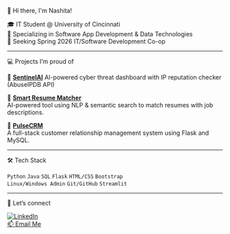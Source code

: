 👋 Hi there, I'm Nashita!

🎓 IT Student @ University of Cincinnati  
🧠 Specializing in Software App Development & Data Technologies  
💼 Seeking Spring 2026 IT/Software Development Co-op  

---

💻 Projects I’m proud of

🤖 [**SentinelAI**](https://github.com/nashitakausar/sentinelAI)
AI-powered cyber threat dashboard with IP reputation checker (AbuseIPDB API)

🔑 [**Smart Resume Matcher**](https://github.com/nashitakausar/Job-Role-Matcher)  
AI-powered tool using NLP & semantic search to match resumes with job descriptions.

📇 [**PulseCRM**](https://github.com/nashitakausar/pulse-crm)  
A full-stack customer relationship management system using Flask and MySQL.

---

🛠️ Tech Stack

`Python` `Java` `SQL` `Flask` `HTML/CSS` `Bootstrap`  
`Linux/Windows Admin` `Git/GitHub` `Streamlit`

---

🚀 Let’s connect

[![LinkedIn](https://img.shields.io/badge/LinkedIn-Profile-blue?logo=linkedin)](https://linkedin.com/in/nashitakausar)  
[📫 Email Me](mailto:kausarna@mail.uc.edu)
